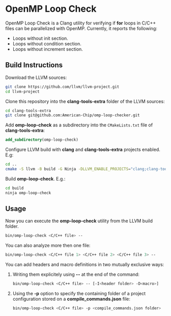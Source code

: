 # OpenMP Loop Check

OpenMP Loop Check is a Clang utility for verifying if **for** loops in C/C++ files can be parallelized with OpenMP. Currently, it reports the following:

- Loops without init section.
- Loops without condition section.
- Loops without increment section.

## Build Instructions

Download the LLVM sources: 
```bash
git clone https://github.com/llvm/llvm-project.git
cd llvm-project
```
Clone this repository into the **clang-tools-extra** folder of the LLVM sources:
```bash
cd clang-tools-extra
git clone git@github.com:American-Chip/omp-loop-checker.git
```
Add **omp-loop-check** as a subdirectory into the `CMakeLists.txt` file of **clang-tools-extra**:
```CMake
add_subdirectory(omp-loop-check)
```
Configure LLVM build with **clang** and **clang-tools-extra** projects enabled. E.g:
```Bash
cd ..
cmake -S llvm -B build -G Ninja -DLLVM_ENABLE_PROJECTS="clang;clang-tools-extra" -DCMAKE_BUILD_TYPE=Release
```
Build **omp-loop-check**. E.g.:
```Bash
cd build
ninja omp-loop-check
```

## Usage

Now you can execute the **omp-loop-check** utility from the LLVM build folder.
```Bash
bin/omp-loop-check <C/C++ file> --
```
You can also analyze more then one file:
```Bash
bin/omp-loop-check <C/C++ file 1> <C/C++ file 2> <C/C++ file 3> --
```
You can add headers and macro definitions in two mutually exclusive ways:

1. Writing them explicitely using **--** at the end of the command:
    ```Bash
    bin/omp-loop-check <C/C++ file> -- [-I<header folder> -D<macro>]
    ```
2. Using the **-p** option to specify the containing folder of a project configuration stored on a **compile_commands.json** file:
    ```Bash
    bin/omp-loop-check <C/C++ file> -p <compile_commands.json folder>
    ```
